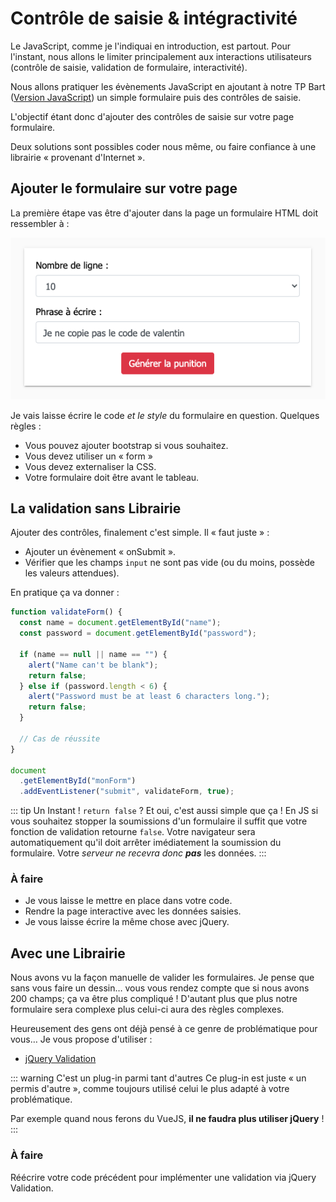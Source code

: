 # Contrôle de saisie & intégractivité

Le JavaScript, comme je l'indiquai en introduction, est partout. Pour l'instant, nous allons le limiter principalement aux interactions utilisateurs (contrôle de saisie, validation de formulaire, interactivité).

Nous allons pratiquer les évènements JavaScript en ajoutant à notre TP Bart ([Version JavaScript](/tp/php/tp2.md)) un simple formulaire puis des contrôles de saisie.

L'objectif étant donc d'ajouter des contrôles de saisie sur votre page formulaire.

Deux solutions sont possibles coder nous même, ou faire confiance à une librairie « provenant d'Internet ».

## Ajouter le formulaire sur votre page

La première étape vas être d'ajouter dans la page un formulaire HTML doit ressembler à :

![Formulaire BART](./res/bart-form.png)

Je vais laisse écrire le code _et le style_ du formulaire en question. Quelques règles :

- Vous pouvez ajouter bootstrap si vous souhaitez.
- Vous devez utiliser un « form »
- Vous devez externaliser la CSS.
- Votre formulaire doit être avant le tableau.

## La validation sans Librairie

Ajouter des contrôles, finalement c'est simple. Il « faut juste » :

- Ajouter un évènement « onSubmit ».
- Vérifier que les champs `input` ne sont pas vide (ou du moins, possède les valeurs attendues).

En pratique ça va donner :

```javascript
function validateForm() {
  const name = document.getElementById("name");
  const password = document.getElementById("password");

  if (name == null || name == "") {
    alert("Name can't be blank");
    return false;
  } else if (password.length < 6) {
    alert("Password must be at least 6 characters long.");
    return false;
  }

  // Cas de réussite
}

document
  .getElementById("monForm")
  .addEventListener("submit", validateForm, true);
```

::: tip Un Instant !
`return false` ? Et oui, c'est aussi simple que ça ! En JS si vous souhaitez stopper la soumissions d'un formulaire il suffit que votre fonction de validation retourne `false`. Votre navigateur sera automatiquement qu'il doit arrêter imédiatement la soumission du formulaire. Votre _serveur ne recevra donc **pas**_ les données.
:::

### À faire

- Je vous laisse le mettre en place dans votre code.
- Rendre la page interactive avec les données saisies.
- Je vous laisse écrire la même chose avec jQuery.

## Avec une Librairie

Nous avons vu la façon manuelle de valider les formulaires. Je pense que sans vous faire un dessin… vous vous rendez compte que si nous avons 200 champs; ça va être plus compliqué ! D'autant plus que plus notre formulaire sera complexe plus celui-ci aura des règles complexes.

Heureusement des gens ont déjà pensé à ce genre de problématique pour vous… Je vous propose d'utiliser :

- [jQuery Validation](https://github.com/jquery-validation/jquery-validation)

::: warning C'est un plug-in parmi tant d'autres
Ce plug-in est juste « un permis d'autre », comme toujours utilisé celui le plus adapté à votre problématique.

Par exemple quand nous ferons du VueJS, **il ne faudra plus utiliser jQuery** !
:::

### À faire

Réécrire votre code précédent pour implémenter une validation via jQuery Validation.
